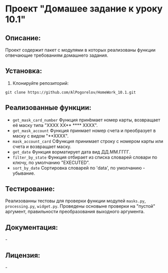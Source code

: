 # Проект "Домашее задание к уроку 10.1"

## Описание:

Проект содержит пакет с модулями в которых реализованы функции отвечающие требованиям домашнего задания.

## Установка:

1. Клонируйте репозиторий:
```
git clone https://github.com/AlPogorelov/HomeWork_10.1.git
```

## Реализованные функции:

* `get_mask_card_number` Функция принbмает номер карты, возвращает её маску типа "ХХХХ ХХ** **** ХХХХ".
* `get_mask_account` Функция принмает номер счета и преобразует в маску с видом "**ХХХХ".
* `mask_account_card` СФункция принимает строку с номером карты или счета и  возвращает маску.
* `get_date` Функция ворматирует дата вид ДД.ММ.ГГГГ.
* `filter_by_state` Функция отбирает из списка словарей словари по ключу, по умолчанию "EXECUTED".
* `sort_by_date` Сортировка словарей по 'data', по умолчанию - убывание.

## Тестирование:
Реализованны тестовы для проверки функции модулей `masks.py`, `processing.py`, `widget.py`.
Проведены основыне проверки на "пустой" аргумент, правильности преобразования выходного аргумента.
## Документация:

_-_

## Лицензия:

_-_